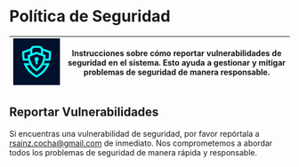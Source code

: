 # Política de Seguridad
| <img src="./assets/main/logo-seguridad.jpg" alt="Logo" width="300"/> | Instrucciones sobre cómo reportar vulnerabilidades de seguridad en el sistema. Esto ayuda a gestionar y mitigar problemas de seguridad de manera responsable. |
|------------------------------------------------|---------------------------------------------------------------------------------------------------------------------------------------------------------------------------------------------------------------------------|

## Reportar Vulnerabilidades
Si encuentras una vulnerabilidad de seguridad, por favor repórtala a rsainz.cocha@gmail.com de inmediato. Nos comprometemos a abordar todos los problemas de seguridad de manera rápida y responsable.
